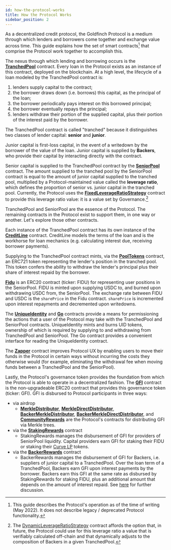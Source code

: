 ```yaml
---
id: how-the-protocol-works
title: How the Protocol Works
sidebar_position: 2
---
```


As a decentralized credit protocol, the Goldfinch Protocol is a medium through which lenders and borrowers come together and exchange value across time. This guide explains how the set of smart contracts[^1] that comprise the Protocol work together to accomplish this.

The nexus through which lending and borrowing occurs is the **[TranchedPool](./contracts/core/TranchedPool)** contract. Every loan in the Protocol exists as an instance of this contract, deployed on the blockchain. At a high level, the lifecycle of a loan modeled by the TranchedPool contract is:
1. lenders supply capital to the contract;
2. the borrower draws down (i.e. borrows) this capital, as the principal of the loan;
3. the borrower periodically pays interest on this borrowed principal;
4. the borrower eventually repays the principal;
5. lenders withdraw their portion of the supplied capital, plus their portion of the interest paid by the borrower.

The TranchedPool contract is called "tranched" because it distinguishes two classes of lender capital: **senior** and **junior**.

Junior capital is first-loss capital, in the event of a writedown by the borrower of the value of the loan. Junior capital is supplied by **Backers**, who provide their capital by interacting directly with the contract.

Senior capital is supplied to the TranchedPool contract by the **[SeniorPool](./contracts/core/SeniorPool)** contract. The amount supplied to the tranched pool by the SeniorPool contract is equal to the amount of junior capital supplied to the tranched pool, multiplied by a Protocol-maintained value called the **leverage ratio**, which defines the proportion of senior vs. junior capital in the tranched pool. Currently, the Protocol uses the [**FixedLeverageRatioStrategy**](./contracts/core/FixedLeverageRatioStrategy) contract to provide this leverage ratio value: it is a value set by Governance.[^2]

TranchedPool and SeniorPool are the essence of the Protocol. The remaining contracts in the Protocol exist to support them, in one way or another. Let's explore those other contracts.

Each instance of the TranchedPool contract has its own instance of the [**CreditLine**](./contracts/core/CreditLine) contract. CreditLine models the terms of the loan and is the workhorse for loan mechanics (e.g. calculating interest due, receiving borrower payments).

Supplying to the TranchedPool contract mints, via the [**PoolTokens**](./contracts/core/PoolTokens) contract, an ERC721 token representing the lender's position in the tranched pool. This token confers the ability to withdraw the lender's principal plus their share of interest repaid by the borrower.

[**Fidu**](./contracts/core/Fidu) is an ERC20 contract (ticker: FIDU) for representing user positions in the SeniorPool. FIDU is minted upon supplying USDC to, and burned upon withdrawing USDC from, the SeniorPool. The exchange rate between FIDU and USDC is the `sharePrice` in the Fidu contract. `sharePrice` is incremented upon interest repayments and decremented upon writedowns.

The [**UniqueIdentity**](./contracts/core/UniqueIdentity) and [**Go**](./contracts/core/Go) contracts provide a means for permissioning the actions that a user of the Protocol may take with the TranchedPool and SeniorPool contracts. UniqueIdentity mints and burns UID tokens, ownership of which is required by supplying to and withdrawing from TranchedPool and SeniorPool. The Go contract provides a convenient interface for reading the UniqueIdentity contract.

The [**Zapper**](./contracts/core/Zapper) contract improves Protocol UX by enabling users to move their funds in the Protocol in certain ways without incurring the costs they otherwise would (for example, eliminating the withdrawal fee when moving funds between a TranchedPool and the SeniorPool).

Lastly, the Protocol's governance token provides the foundation from which the Protocol is able to operate in a decentralized fashion. The [**GFI**](./contracts/core/GFI) contract is the non-upgradeable ERC20 contract that provides this governance token (ticker: GFI). GFI is disbursed to Protocol participants in three ways:
- via airdrop
  - [**MerkleDistributor**](./contracts/rewards/MerkleDistributor), [**MerkleDirectDistributor**](./contracts/rewards/MerkleDirectDistributor), [**BackerMerkleDistributor**](./contracts/rewards/BackerMerkleDistributor), [**BackerMerkleDirectDistributor**](./contracts/rewards/BackerMerkleDirectDistributor), and [**CommunityRewards**](./contracts/rewards/CommunityRewards) are the Protocol's contracts for distributing GFI via Merkle trees.
- via the [**StakingRewards**](./contracts/rewards/StakingRewards) contract
  - StakingRewards manages the disbursement of GFI for providers of SeniorPool liquidity. Capital providers earn GFI for staking their FIDU or staking their [Curve LP](https://curve.fi/factory-crypto/23) tokens.
- via the [**BackerRewards**](./contracts/rewards/BackerRewards) contract
  - BackerRewards manages the disbursement of GFI for Backers, i.e. suppliers of junior capital to a TranchedPool. Over the loan term of a TranchedPool, Backers earn GFI upon interest payments by the borrower. Backers earn this GFI at the same rate as disbursed by StakingRewards for staking FIDU, plus an additional amount that depends on the amount of interest repaid. See [here](https://docs.goldfinch.finance/goldfinch/protocol-mechanics/backer-incentives) for further discussion.

[^1]: This guide describes the Protocol's operation as of the time of writing (May 2022). It does not describe legacy / deprecated Protocol functionality.

[^2]: The [DynamicLeverageRatioStrategy](./contracts/core/DynamicLeverageRatioStrategy) contract affords the option that, in future, the Protocol could use for this leverage ratio a value that is verifiably calculated off-chain and that dynamically adjusts to the composition of Backers in a given TranchedPool.
